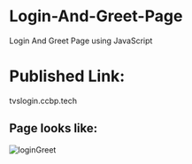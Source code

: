 # Login-And-Greet-Page
Login And Greet Page using JavaScript

# Published Link:
tvslogin.ccbp.tech

## Page looks like:
![loginGreet](https://github.com/peninsula101/Login-And-Greet-Page/assets/108569220/91676ffe-e881-4506-84cc-824d15bda22f)
